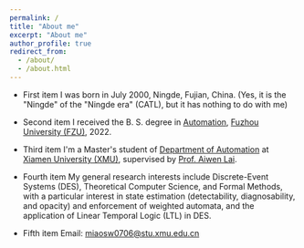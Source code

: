 ```yaml
---
permalink: /
title: "About me"
excerpt: "About me"
author_profile: true
redirect_from: 
  - /about/
  - /about.html
---
```


- First item I was born in July 2000, Ningde, Fujian, China. (Yes, it is the "Ningde" of the "Ningde era" (CATL), but it has nothing to do with me)

- Second item I received the B. S. degree in [Automation](https://dqxy.fzu.edu.cn/en/), [Fuzhou University (FZU)](https://en.fzu.edu.cn/), 2022.

- Third item I'm a Master's student of [Department of Automation](https://auto.xmu.edu.cn/) at [Xiamen University (XMU)](https://en.xmu.edu.cn/main.htm), supervised by [Prof. Aiwen Lai](https://aivens123.github.io/aiwenlai.github.io/).

- Fourth item My general research interests include Discrete-Event Systems (DES), Theoretical Computer Science, and Formal Methods, with a particular interest in state estimation (detectability, diagnosability, and opacity) and enforcement of weighted automata, and the application of Linear Temporal Logic (LTL) in DES.

- Fifth item Email: miaosw0706@stu.xmu.edu.cn

<!-- For more info
------
More info about configuring academicpages can be found in [the guide](https://academicpages.github.io/markdown/). The [guides for the Minimal Mistakes theme](https://mmistakes.github.io/minimal-mistakes/docs/configuration/) (which this theme was forked from) might also be helpful. -->
